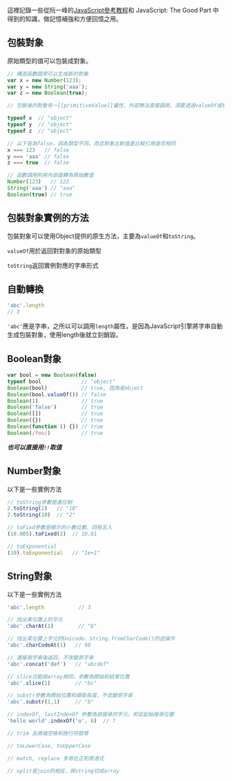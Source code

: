 這裡記錄一些從阮一峰的[JavaScript參考教程](http://javascript.ruanyifeng.com/)和 JavaScript: The Good Part 中得到的知識，做記憶補強和方便回憶之用。

## 包裝對象

原始類型的值可以包裝成對象。

```javascript
// 構造函數調用可以生成新的對象
var x = new Number(123);
var y = new String('aaa');
var z = new Boolean(true);

// 包裝後的對象有一[[primitiveValue]]屬性，外部無法直接調用，須要透過valueOf或toString才能取得

typeof x  // "object"
typeof y  // "object"
typeof z  // "object"

// 以下皆為false，因為類型不同，而且對象比較值是比較引用是否相同
x === 123   // false
y === 'aaa' // false
z === true  // false

// 函數調用則將內部值轉為原始數值
Number(123)   // 123
String('aaa') // "aaa"
Boolean(true) // true
```

## 包裝對象實例的方法

包裝對象可以使用Object提供的原生方法，主要為`valueOf`和`toString`。

`valueOf`用於返回對對象的原始類型

`toString`返回實例對應的字串形式

## 自動轉換

```javascript
'abc'.length
// 3
```

`'abc'`應是字串，之所以可以調用`length`屬性，是因為JavaScript引擎將字串自動生成包裝對象，使用length後就立刻銷毀。


## Boolean對象

```javascript
var bool = new Boolean(false)
typeof bool             // "object"
Boolean(bool)           // true, 因為是object
Boolean(bool.valueOf()) // false
Boolean(1)              // true
Boolean('false')        // true 
Boolean([])             // true 
Boolean({})             // true 
Boolean(function () {}) // true 
Boolean(/foo/)          // true
```

***也可以直接用`!!`取值***

## Number對象

以下是一些實例方法

```javascript
// toString參數是進位制
2.toString(2)   // "10"
2.toString(10)  // "2"

// toFixd參數是顯示的小數位數，四捨五入
(10.005).toFixed(2)  // 10.01

// toExponential
(10).toExponential   // "1e+1"
```

## String對象

以下是一些實例方法

```javascript
'abc'.length           // 3

// 找出某位置上的字元
'abc'.charAt(1)        // "b"

// 找出某位置上字元的Unicode，String.fromCharCode()的逆操作
'abc'.charCodeAt(1)   // 98

// 連接兩字串後返回，不改變原字串
'abc'.concat('def')   // "abcdef"

// slice功能與array相同，參數為開始和結束位置
'abc'.slice(1)        // "bc"

// substr參數為開始位置和擷取長度，不改變原字串
'abc'.substr(1,1)     // "b"

// indexOf, lastIndexOf 參數為欲搜尋的字元，和從起始搜尋位置
'hello world'.indexOf('o', 6)  // 7

// trim 去兩端空格和換行符號等

// toLowerCase, toUpperCase

// match, replace 多用在正則表達式

// split是join的相反，將string切成array
```